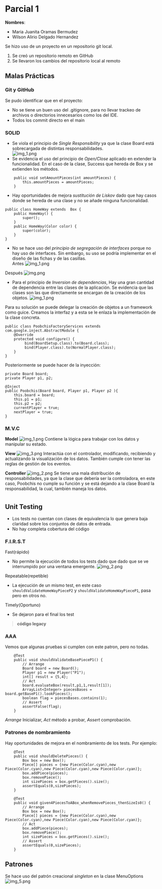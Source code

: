 # Parcial 1

**Nombres**:

* Maria Juanita Oramas Bermudez
* Wilson Alirio Delgado Hernandez

Se hizo uso de un proyecto en un repositorio git local. 
  1. Se creó un repositorio remoto en GitHub
  2. Se llevaron los cambios del repositorio local al remoto 

## Malas Prácticas

### Git y GitHub

Se pudo identificar que en el proyecto:
* No se tiene un buen uso del .gitignore, para no llevar trackeo de archivos o directorios innecesarios como los del IDE.
* Todos los commit directo en el main

### SOLID
* Se viola el principio de *Single Responsibility* ya que la clase Board está sobrecargada de distintas responsabilidades.  
![img_1.png](readme_images/img_1.png)
* Se evidencia el uso del principio de *Open/Close* aplicado en extender la funcionalidad.
 En el caso de la clase, Success que hereda de Box y se extienden los métodos.

```
    public void setAmountPieces(int amountPieces) {
        this.amountPieces = amountPieces;
    }
```

* Hay oportunidades de mejora *sustitución de Liskov* dado que hay casos donde se hereda de una clase y no se añade ninguna funcionalidad.

```
public class HomeWay extends  Box {
    public HomeWay() {
        super();
    }
    public HomeWay(Color color) {
        super(color);
    }
}
```



* No se hace uso del *principio de segregación de interfaces* porque no hay uso de interfaces. 
Sin embargo, su uso se podría implementar en el diseño de las fichas y de las casillas.  
Antes
![img_1.png](readme_images/img_11.png)

Después
![img.png](readme_images/img_10.png)

* Para el principio de *Inversion de dependencias*,
Hay una gran cantidad de dependencia entre las clases de la aplicación. Se evidencia que las clases son las que directamente se encargan de la creación de los objetos.
![img_1.png](readme_images/img_7.png)

Para su solución se puede delegar la creación de objetos a un framework como guice.
Creamos la interfaz y a esta se le enlaza la implementación de la clase concreta.

```
public class PoobchisFactoryServices extends com.google.inject.AbstractModule {
    @Override
    protected void configure() {
         bind(BoardSetup.class).to(Board.class);
         bind(Player.class).to(NormalPlayer.class);
    }
}
```
Posteriormente se puede hacer de la inyección:
```
private Board board;
private Player p1, p2;

@Inject
public Poobchis(Board board, Player p1, Player p2 ){
    this.board = board;
    this.p1 = p1;
    this.p2 = p2;
    currentPlayer = true;
    nextPlayer = true;
}
```





### M.V.C

**Model**
![img_1.png](readme_images/img_1.png)
Contiene la lógica para trabajar con los datos y manipular su estado.

**View** 
![img_3.png](readme_images/img_3.png)
Interactúa con el controlador, modificando, recibiendo y actualizando la visualización de los datos. También cumple con tener las reglas de gestión de los eventos.

**Controller**
![img_2.png](readme_images/img_2.png)
Se tiene una mala distribución de responsabilidades, ya que la clase que debería ser la controladora, en este caso, Poobchis no cumple su función y se está dejando a la clase Board la responsabilidad, la cual, también maneja los datos. 

#

## Unit Testing
* Los tests no cuentan con clases de equivalencia lo que genera baja claridad sobre los conjuntos de datos de entrada.
* No hay completa cobertura del código


### F.I.R.S.T

Fast(rápido)
* No permite la ejecución de todos los tests dado que dado que se ve interrumpido por una ventana emergente. 
![img_2.png](readme_images/img_8.png)

Repeatable(repetible)
* La ejecución de un mismo test, en este caso `shouldValidateHomeWayPieceP2` y `shouldValidateHomeWayPieceP1`, pasa pero en otros no. 

Timely(Oportuno)
* Se dejaron para el final los test



> **código legacy** 

### AAA
Vemos que algunas pruebas si cumplen con este patron, pero no todas.
```
    @Test
    public void shouldValidateBasePieceP1() {
        // Arrange
        Board board = new Board();
        Player p1 = new Player("P1");
        int[] result = {5,4};
        // Act
        board.evaluateBox(result,p1,1,result[1]);
        ArrayList<Integer> piecesBases = board.getBaseP1().lookPieces();
        boolean flag = piecesBases.contains(1);
        // Assert
        assertFalse(flag);
    }
```


*Arrange* Inicializar, *Act* método a probar, *Assert* comprobación. 

### Patrones de nombramiento

Hay oportunidades de mejora en el nombramiento de los tests. Por ejemplo:

```
    @Test
    public void shouldDeletePieces() {
        Box box = new Box();
        Piece[] pieces = {new Piece(Color.cyan),new Piece(Color.cyan),new Piece(Color.cyan),new Piece(Color.cyan)};
        box.addPiece(pieces);
        box.removePiece();
        int sizePieces = box.getPieces().size();
        assertEquals(0,sizePieces);
    }

```


```
    @Test
    public void given4PiecesToABox_whenRemovePieces_thenSizeIs0() {
        // Arrange
        Box box = new Box();
        Piece[] pieces = {new Piece(Color.cyan),new Piece(Color.cyan),new Piece(Color.cyan),new Piece(Color.cyan)};
        // Act
        box.addPiece(pieces);
        box.removePiece();
        int sizePieces = box.getPieces().size();
        // Assert
        assertEquals(0,sizePieces);
    }

```



## Patrones
Se hace uso del patrón creacional *singleton* en la clase MenuOptions
![img_5.png](readme_images/img_5.png)


